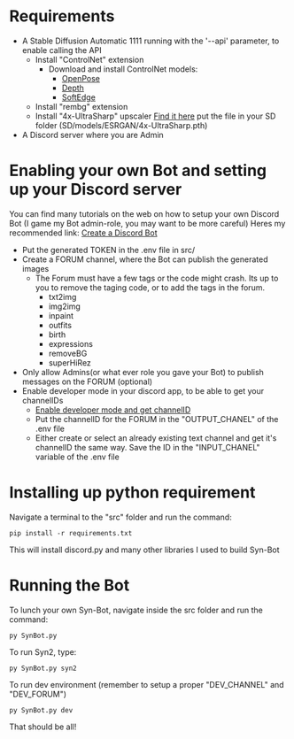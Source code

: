 # Requirements
- A Stable Diffusion Automatic 1111 running with the '--api' parameter, to enable calling the API
    - Install "ControlNet" extension
        - Download and install ControlNet models:
            - [OpenPose](https://huggingface.co/lllyasviel/ControlNet-v1-1/resolve/main/control_v11p_sd15_openpose.pth?download=true)
            - [Depth](https://huggingface.co/lllyasviel/ControlNet-v1-1/resolve/main/control_v11f1p_sd15_depth.pth?download=true_)
            - [SoftEdge](https://huggingface.co/lllyasviel/ControlNet-v1-1/resolve/main/control_v11p_sd15_softedge.pth?download=true)
    - Install "rembg" extension
    - Install "4x-UltraSharp" upscaler [Find it here](https://openmodeldb.info/models/4x-UltraSharp) put the file in your SD folder (SD/models/ESRGAN/4x-UltraSharp.pth)
- A Discord server where you are Admin



# Enabling your own Bot and setting up your Discord server
You can find many tutorials on the web on how to setup your own Discord Bot (I game my Bot admin-role, you may want to be more careful)
Heres my recommended link: [Create a Discord Bot](https://discordpy.readthedocs.io/en/stable/discord.html)

- Put the generated TOKEN in the .env file in src/
- Create a FORUM channel, where the Bot can publish the generated images
    - The Forum must have a few tags or the code might crash. Its up to you to remove the taging code, or to add the tags in the forum.
        - txt2img
        - img2img
        - inpaint
        - outfits
        - birth
        - expressions
        - removeBG
        - superHiRez
- Only allow Admins(or what ever role you gave your Bot) to publish messages on the FORUM (optional)
- Enable developer mode in your discord app, to be able to get your channelIDs
    - [Enable developer mode and get channelID](https://www.howtogeek.com/714348/how-to-enable-or-disable-developer-mode-on-discord/#:~:text=In%20Discord's%20settings%20menu%2C%20select,the%20%22Developer%20Mode%22%20option.)
    - Put the channelID for the FORUM in the "OUTPUT_CHANEL" of the .env file
    - Either create or select an already existing text channel and get it's channelID the same way. Save the ID in the "INPUT_CHANEL" variable of the .env file 


# Installing up python requirement
Navigate a terminal to the "src" folder and run the command:
```
pip install -r requirements.txt
```
This will install discord.py and many other libraries I used to build Syn-Bot

# Running the Bot
To lunch your own Syn-Bot, navigate inside the src folder and run the command:
```
py SynBot.py
```

To run Syn2, type:
```
py SynBot.py syn2
```

To run dev environment (remember to setup a proper "DEV_CHANNEL" and "DEV_FORUM")
```
py SynBot.py dev
```

That should be all!